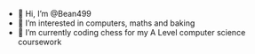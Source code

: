 - 👋 Hi, I’m @Bean499
- 👀 I’m interested in computers, maths and baking
- 🌱 I’m currently coding chess for my A Level computer science coursework 

<!---
Bean499/Bean499 is a ✨ special ✨ repository because its `README.md` (this file) appears on your GitHub profile.
You can click the Preview link to take a look at your changes.
--->
